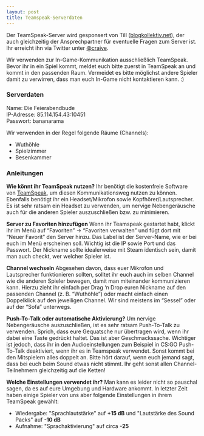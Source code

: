 ```yaml
---
layout: post
title: Teamspeak-Serverdaten
---
```


Der TeamSpeak-Server wird gesponsert von Till ([blogkollektiv.net](http://blogkollektiv.net)), der auch gleichzeitig der Ansprechpartner für eventuelle Fragen zum Server ist. Ihr erreicht ihn via Twitter unter [@craive](https://twitter.com/craive).

Wir verwenden zur In-Game-Kommunikation ausschließlich TeamSpeak. Bevor ihr in ein Spiel kommt, meldet euch bitte zuerst in TeamSpeak an und kommt in den passenden Raum. Vermeidet es bitte möglichst andere Spieler damit zu verwirren, dass man euch In-Game nicht kontaktieren kann. :)

### Serverdaten

Name: Die Feierabendbude  
IP-Adresse: 85.114.154.43:10451  
Passwort: bananarama

Wir verwenden in der Regel folgende Räume (Channels):
* Wuthöhle
* Spielzimmer
* Besenkammer

### Anleitungen

**Wie könnt ihr TeamSpeak nutzen?**
Ihr benötigt die kostenfreie Software von [TeamSpeak](http://www.teamspeak.com), um diesen Kommunikationsweg nutzen zu können. Ebenfalls benötigt ihr ein Headset/Mikrofon sowie Kopfhörer/Lautsprecher. Es ist sehr ratsam ein Headset zu verwenden, um nervige Nebengeräusche auch für die anderen Spieler auszuschließen bzw. zu minimieren.

**Server zu Favoriten hinzufügen**
Wenn ihr Teamspeak gestartet habt, klickt ihr im Menü auf “Favoriten” → “Favoriten verwalten” und fügt dort mit “Neuer Favorit” den Server hinzu. Das Label ist der Server-Name, wie er bei euch im Menü erscheinen soll. Wichtig ist die IP sowie Port und das Passwort. Der Nickname sollte idealerweise mit Steam identisch sein, damit man auch checkt, wer welcher Spieler ist.

**Channel wechseln**
Abgesehen davon, dass euer Mikrofon und Lautsprecher funktionieren sollten, solltet ihr euch auch im selben Channel wie die anderen Spieler bewegen, damit man miteinander kommunizieren kann. Hierzu zieht ihr einfach per Drag ‘n Drop euren Nickname auf den passenden Channel (z. B. “Wuthöhle”) oder macht einfach einen Doppelklick auf den jeweiligen Channel. Wir sind meistens im “Sessel” oder auf der “Sofa” unterwegs.

**Push-To-Talk oder automatische Aktivierung?**
Um nervige Nebengeräusche auszuschließen, ist es sehr ratsam Push-To-Talk zu verwenden. Sprich, dass eure Gequatsche nur übertragen wird, wenn ihr dabei eine Taste gedrückt haltet. Das ist aber Geschmackssache. Wichtiger ist jedoch, dass ihr in den Audioeinstellungen zum Beispiel in CS:GO Push-To-Talk deaktiviert, wenn ihr es in Teamspeak verwendet. Sonst kommt bei den Mitspielern alles doppelt an. Bitte hört darauf, wenn euch jemand sagt, dass bei euch beim Sound etwas nicht stimmt. Ihr geht sonst allen Channel-Teilnehmern gleichzeitig auf die Ketten!

**Welche Einstellungen verwendet ihr?**
Man kann es leider nicht so pauschal sagen, da es auf eure Umgebung und Hardware ankommt. In letzter Zeit haben einige Spieler von uns aber folgende Einstellungen in ihrem TeamSpeak gewählt: 
* Wiedergabe: "Sprachlautstärke" auf **+15 dB** und "Lautstärke des Sound Packs" auf **-10 dB**
* Aufnahme: "Sprachaktivierung" auf circa **-25**